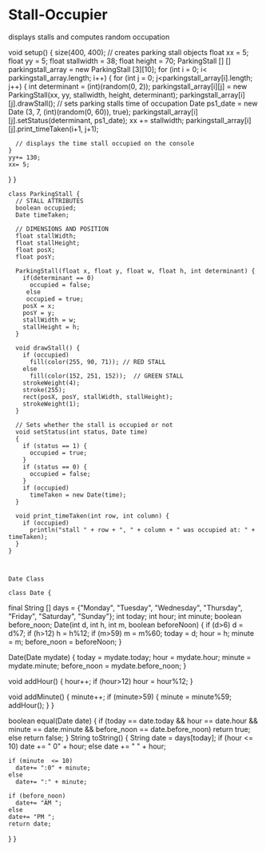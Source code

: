 # Stall-Occupier
displays stalls and computes random occupation 


void setup() {
  size(400, 400);
  // creates parking stall objects
  float xx = 5;
  float yy = 5;
  float stallwidth = 38;
  float height = 70;
  ParkingStall [] [] parkingstall_array = new ParkingStall [3][10];
  for (int i = 0; i< parkingstall_array.length; i++) {
    for (int j = 0; j<parkingstall_array[i].length; j++) {
      int determinant = (int)(random(0, 2));
      parkingstall_array[i][j] = new ParkingStall(xx, yy, stallwidth, height, determinant);
      parkingstall_array[i][j].drawStall();
      // sets parking stalls time of occupation
      Date ps1_date = new Date (3, 7, (int)(random(0, 60)), true);
      parkingstall_array[i][j].setStatus(determinant, ps1_date);
      xx += stallwidth;
      parkingstall_array[i][j].print_timeTaken(i+1, j+1);

      // displays the time stall occupied on the console
    }
    yy+= 130;
    xx= 5;
  }
}



    class ParkingStall {
      // STALL ATTRIBUTES
      boolean occupied;
      Date timeTaken;

      // DIMENSIONS AND POSITION
      float stallWidth;
      float stallHeight;
      float posX;
      float posY;

      ParkingStall(float x, float y, float w, float h, int determinant) {
        if(determinant == 0)
          occupied = false;
         else
         occupied = true;
        posX = x;
        posY = y;
        stallWidth = w;
        stallHeight = h;
      }

      void drawStall() {
        if (occupied)
          fill(color(255, 90, 71)); // RED STALL
        else
          fill(color(152, 251, 152));  // GREEN STALL
        strokeWeight(4);
        stroke(255);
        rect(posX, posY, stallWidth, stallHeight);
        strokeWeight(1);
      }

      // Sets whether the stall is occupied or not
      void setStatus(int status, Date time)
      {
        if (status == 1) {
          occupied = true;
        }
        if (status == 0) {
          occupied = false;
        }
        if (occupied)
          timeTaken = new Date(time);
      }

      void print_timeTaken(int row, int column) {
        if (occupied)
          println("stall " + row + ", " + column + " was occupied at: " + timeTaken);
      }
    }
    
    
    
    Date Class
    
    class Date {
  final String [] days = {"Monday", "Tuesday", "Wednesday", "Thursday", "Friday", "Saturday", "Sunday"};
  int today; 
  int hour;
  int minute;
  boolean before_noon;
  Date(int d, int h, int m, boolean beforeNoon) {
    if (d>6)
      d = d%7;
    if (h>12)
      h = h%12;
    if (m>59)
      m = m%60;
    today = d;
    hour = h;
    minute = m;
    before_noon = beforeNoon;
  }

  Date(Date mydate) {
    today = mydate.today;
    hour = mydate.hour;
    minute = mydate.minute;
    before_noon =  mydate.before_noon;
  }


  void addHour() {
    hour++;
    if (hour>12)
      hour = hour%12;
  }

  void addMinute() {
    minute++;
    if (minute>59) {
      minute = minute%59;
      addHour();
    }
  }

  boolean equal(Date date) {
    if (today == date.today && hour == date.hour && minute == date.minute && before_noon == date.before_noon)
      return true;
    else
      return false;
  }
  String toString() {
    String date = days[today];
    if (hour <= 10)
      date += " 0" + hour;
    else
      date += " " + hour;

    if (minute  <= 10)
      date+= ":0" + minute;
    else
      date+= ":" + minute;

    if (before_noon)
      date+= "AM ";
    else 
    date+= "PM ";
    return date;
  }
}

